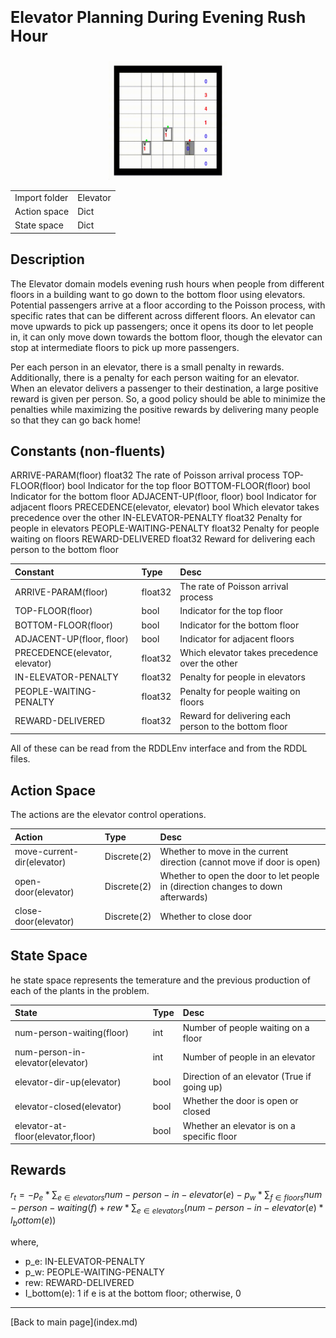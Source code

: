 <p style="font-size:25px;text-align:left"><b>Elevator Planning During Evening Rush Hour</b></p>

<div style="width:100%;text-align:center;">
  <a href="images/elevator2.gif">
    <img src="images/elevator2.gif" height="190" width="190" />
  </a>
</div>

|       |      |
|:------------------|:------------|
| Import folder     | Elevator  |
| Action space      | Dict        |
| State space       | Dict        |



## Description

The Elevator domain models evening rush hours when people from different floors in a building want to go down to the bottom floor using elevators. 
Potential passengers arrive at a floor according to the Poisson process, with specific rates that can be different across different floors. 
An elevator can move upwards to pick up passengers; once it opens its door to let people in, it can only move down towards the bottom floor,
though the elevator can stop at intermediate floors to pick up more passengers.

Per each person in an elevator, there is a small penalty in rewards.  Additionally, there is a penalty for each person waiting for an elevator.  
When an elevator delivers a passenger to their destination, a large positive reward is given per person. 
So, a good policy should be able to minimize the penalties while maximizing the positive rewards by delivering many people so that they can go back home!

## Constants (non-fluents)

ARRIVE-PARAM(floor) float32 The rate of Poisson arrival process
TOP-FLOOR(floor) bool Indicator for the top floor
BOTTOM-FLOOR(floor) bool Indicator for the bottom floor
ADJACENT-UP(floor, floor) bool Indicator for adjacent floors
PRECEDENCE(elevator, elevator) bool Which elevator takes precedence over the other
IN-ELEVATOR-PENALTY float32 Penalty for people in elevators
PEOPLE-WAITING-PENALTY float32 Penalty for people waiting on floors
REWARD-DELIVERED float32 Reward for delivering each person to the bottom floor


| Constant                       | Type             |  Desc                                                    |
|:-------------------------------|:-----------------|:---------------------------------------------------------|
| ARRIVE-PARAM(floor)            | float32          |   The rate of Poisson arrival process                    |
| TOP-FLOOR(floor)               | bool             |   Indicator for the top floor                            |
| BOTTOM-FLOOR(floor)            | bool             |   Indicator for the bottom floor                         |
| ADJACENT-UP(floor, floor)      | bool             |   Indicator for adjacent floors                          |
| PRECEDENCE(elevator, elevator) | float32          |   Which elevator takes precedence over the other         |
| IN-ELEVATOR-PENALTY            | float32          |   Penalty for people in elevators                        |
| PEOPLE-WAITING-PENALTY         | float32          |   Penalty for people waiting on floors                   |
| REWARD-DELIVERED               | float32          |   Reward for delivering each person to the bottom floor  |

All of these can be read from the RDDLEnv interface and from the RDDL files.

## Action Space

The actions are the elevator control operations.

| Action                     | Type             |  Desc                                                                             |
|:---------------------------|:-----------------|:----------------------------------------------------------------------------------|
| move-current-dir(elevator) | Discrete(2)      |  Whether to move in the current direction (cannot move if door is open)           |
| open-door(elevator)        | Discrete(2)      |  Whether to open the door to let people in (direction changes to down afterwards) |
| close-door(elevator)       | Discrete(2)      |  Whether to close door                                                            |


## State Space

he state space represents the temerature and the previous production of each of the plants in the problem.

| State                               | Type         |  Desc                                          |
|:------------------------------------|:-------------|:-----------------------------------------------|
| num-person-waiting(floor)           | int          | Number of people waiting on a floor            |
| num-person-in-elevator(elevator)    | int          | Number of people in an elevator                |
| elevator-dir-up(elevator)           | bool         | Direction of an elevator (True if going up)    |
| elevator-closed(elevator)           | bool         | Whether the door is open or closed             |
| elevator-at-floor(elevator,floor)   | bool         | Whether an elevator is on a specific floor     |               



## Rewards

$r_t = - p_e * \sum_{e \in elevators} num-person-in-elevator(e) - p_w * \sum_{f \in floors} num-person-waiting(f) + rew * \sum_{e \in elevators} (num-person-in-elevator(e) * I_bottom(e))$

where,

- p_e: IN-ELEVATOR-PENALTY
- p_w: PEOPLE-WAITING-PENALTY
- rew: REWARD-DELIVERED
- I_bottom(e): 1 if e is at the bottom floor; otherwise, 0

<!--## References -->


<hr>
[Back to main page](index.md)

